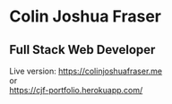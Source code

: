 # Colin Joshua Fraser
## Full Stack Web Developer
Live version: 
https://colinjoshuafraser.me  
or  
https://cjf-portfolio.herokuapp.com/
